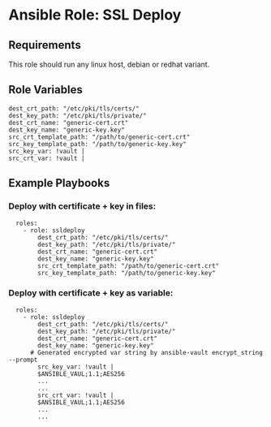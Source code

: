# Ansible Role: SSL Deploy

## Requirements

This role should run any linux host, debian or redhat variant.

## Role Variables
	dest_crt_path: "/etc/pki/tls/certs/"
	dest_key_path: "/etc/pki/tls/private/"
	dest_crt_name: "generic-cert.crt"
	dest_key_name: "generic-key.key"
	src_crt_template_path: "/path/to/generic-cert.crt"
	src_key_template_path: "/path/to/generic-key.key"
	src_key_var: !vault |
	src_crt_var: !vault |


## Example Playbooks

### Deploy with certificate + key in files:
	  roles:
	    - role: ssldeploy
		    dest_crt_path: "/etc/pki/tls/certs/"
		    dest_key_path: "/etc/pki/tls/private/"
		    dest_crt_name: "generic-cert.crt"
		    dest_key_name: "generic-key.key"
		    src_crt_template_path: "/path/to/generic-cert.crt"
		    src_key_template_path: "/path/to/generic-key.key"

### Deploy with certificate + key as variable:
	  roles:
	    - role: ssldeploy
		    dest_crt_path: "/etc/pki/tls/certs/"
		    dest_key_path: "/etc/pki/tls/private/"
		    dest_crt_name: "generic-cert.crt"
		    dest_key_name: "generic-key.key"
	      # Generated encrypted var string by ansible-vault encrypt_string --prompt
		    src_key_var: !vault |
			$ANSIBLE_VAUL;1.1;AES256
			...
			...
		    src_crt_var: !vault |
			$ANSIBLE_VAUL;1.1;AES256
			...
			...
